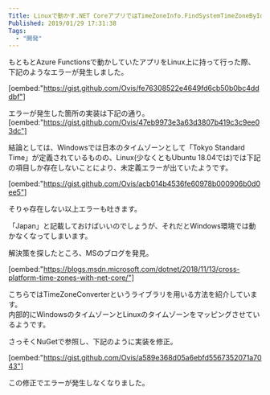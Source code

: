 ```yaml
---
Title: Linuxで動かす.NET CoreアプリではTimeZoneInfo.FindSystemTimeZoneById("Tokyo Standard Time")が使えない
Published: 2019/01/29 17:31:38
Tags:
  - "開発"
---
```

もともとAzure Functionsで動かしていたアプリをLinux上に持って行った際、下記のようなエラーが発生しました。  

[oembed:"https://gist.github.com/Ovis/fe76308522e4649fd6cb50b0bc4dddbf"]


エラーが発生した箇所の実装は下記の通り。  
[oembed:"https://gist.github.com/Ovis/47eb9973e3a63d3807b419c3c9ee03dc"]

結論としては、Windowsでは日本のタイムゾーンとして「Tokyo Standard Time」が定義されているものの、Linux(少なくともUbuntu 18.04では)では下記の項目しか存在しないことにより、未定義エラーが出ていたようです。  

[oembed:"https://gist.github.com/Ovis/acb014b4536fe60978b000906b0d0ee5"]

そりゃ存在しない以上エラーも吐きます。  

「Japan」と記載しておけばいいのでしょうが、それだとWindows環境では動かなくなってしまいます。  

解決策を探したところ、MSのブログを発見。  

[oembed:"https://blogs.msdn.microsoft.com/dotnet/2018/11/13/cross-platform-time-zones-with-net-core/"]

こちらではTimeZoneConverterというライブラリを用いる方法を紹介しています。  
内部的にWindowsのタイムゾーンとLinuxのタイムゾーンをマッピングさせているようです。  

さっそくNuGetで参照し、下記のように実装を修正。  

[oembed:"https://gist.github.com/Ovis/a589e368d05a6ebfd5567352071a7043"]

この修正でエラーが発生しなくなりました。  


